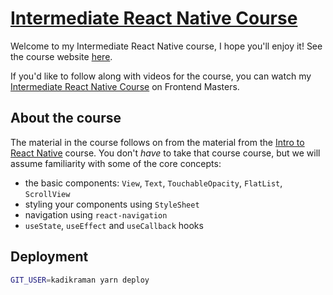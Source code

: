 # [Intermediate React Native Course](https://frontendmasters.com/courses/intermediate-react-native/)

Welcome to my Intermediate React Native course, I hope you'll enjoy it! See the course website [here](https://kadikraman.github.io/react-native-beyond-basics/).

If you'd like to follow along with videos for the course, you can watch my [Intermediate React Native Course](https://frontendmasters.com/courses/intermediate-react-native/) on Frontend Masters.

## About the course

The material in the course follows on from the material from the [Intro to React Native](https://kadikraman.github.io/react-native-v2/)
course. You don't _have_ to take that course course, but we will assume familiarity with some of the core concepts:

- the basic components: `View`, `Text`, `TouchableOpacity`, `FlatList`, `ScrollView`
- styling your components using `StyleSheet`
- navigation using `react-navigation`
- `useState`, `useEffect` and `useCallback` hooks

## Deployment

```bash
GIT_USER=kadikraman yarn deploy
```
